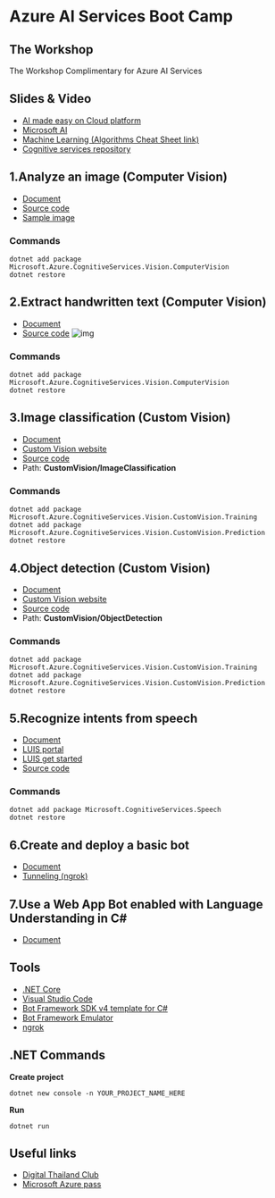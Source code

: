 # Azure AI Services Boot Camp

## The Workshop

The Workshop Complimentary for Azure AI Services

## Slides & Video
* [AI made easy on Cloud platform](https://gitpitch.com/tlaothong/ai-cloud/cast)
* [Microsoft AI](slides/MsAi.pdf)
* [Machine Learning (Algorithms Cheat Sheet link)](slides/MLCheatSheetAndBooks.pdf)
* [Cognitive services repository](https://github.com/Azure-Samples/cognitive-services-vision-csharp-sdk-quickstarts)

## 1.Analyze an image (Computer Vision)
* [Document](https://docs.microsoft.com/en-us/azure/cognitive-services/Computer-vision/quickstarts-sdk/csharp-analyze-sdk)
* [Source code](https://raw.githubusercontent.com/Azure-Samples/cognitive-services-vision-csharp-sdk-quickstarts/master/ComputerVision/AnalyzeImage/Program.cs)
* [Sample image](http://upload.wikimedia.org/wikipedia/commons/3/3c/Shaki_waterfall.jpg)
### Commands
```
dotnet add package Microsoft.Azure.CognitiveServices.Vision.ComputerVision
dotnet restore
```

## 2.Extract handwritten text (Computer Vision)
* [Document](https://docs.microsoft.com/en-us/azure/cognitive-services/Computer-vision/quickstarts-sdk/csharp-hand-text-sdk)
* [Source code](https://raw.githubusercontent.com/mastertraining/boot-azure-ai/master/src/ExtractText/Program.cs)
![img](https://upload.wikimedia.org/wikipedia/commons/thumb/d/dd/Cursive_Writing_on_Notebook_paper.jpg/800px-Cursive_Writing_on_Notebook_paper.jpg)
### Commands
```
dotnet add package Microsoft.Azure.CognitiveServices.Vision.ComputerVision
dotnet restore
```

## 3.Image classification (Custom Vision)
* [Document](https://docs.microsoft.com/en-us/azure/cognitive-services/Custom-Vision-Service/csharp-tutorial)
* [Custom Vision website](https://customvision.ai)
* [Source code](https://github.com/Azure-Samples/cognitive-services-dotnet-sdk-samples.git) 
* Path: **CustomVision/ImageClassification**

### Commands
```
dotnet add package Microsoft.Azure.CognitiveServices.Vision.CustomVision.Training
dotnet add package Microsoft.Azure.CognitiveServices.Vision.CustomVision.Prediction
dotnet restore
```

## 4.Object detection (Custom Vision)
* [Document](https://docs.microsoft.com/en-us/azure/cognitive-services/Custom-Vision-Service/csharp-tutorial)
* [Custom Vision website](https://customvision.ai)
* [Source code](https://github.com/Azure-Samples/cognitive-services-dotnet-sdk-samples.git) 
* Path: **CustomVision/ObjectDetection**

### Commands
```
dotnet add package Microsoft.Azure.CognitiveServices.Vision.CustomVision.Training
dotnet add package Microsoft.Azure.CognitiveServices.Vision.CustomVision.Prediction
dotnet restore
```

## 5.Recognize intents from speech
* [Document](https://docs.microsoft.com/en-us/azure/cognitive-services/speech-service/how-to-recognize-intents-from-speech-csharp)
* [LUIS portal](https://www.luis.ai/home)
* [LUIS get started](https://docs.microsoft.com/en-us/azure/cognitive-services/luis/luis-get-started-create-app)
* [Source code](https://raw.githubusercontent.com/mastertraining/boot-azure-ai/master/RecognizeIntentsFromSpeech.cs)
### Commands
```
dotnet add package Microsoft.CognitiveServices.Speech
dotnet restore
```

## 6.Create and deploy a basic bot
* [Document](https://docs.microsoft.com/en-us/azure/bot-service/bot-builder-tutorial-basic-deploy?view=azure-bot-service-4.0&tabs=csharp%2Cnewrg)
* [Tunneling (ngrok)](https://github.com/Microsoft/BotFramework-Emulator/wiki/Tunneling-(ngrok))

## 7.Use a Web App Bot enabled with Language Understanding in C#
* [Document](https://docs.microsoft.com/en-us/azure/cognitive-services/luis/luis-csharp-tutorial-bf-v4)


## Tools
* [.NET Core](https://dotnet.microsoft.com/download)
* [Visual Studio Code](https://code.visualstudio.com)
* [Bot Framework SDK v4 template for C#](https://marketplace.visualstudio.com/items?itemName=BotBuilder.botbuilderv4)
* [Bot Framework Emulator](https://github.com/microsoft/BotFramework-Emulator/releases)
* [ngrok](https://ngrok.com/download)

## .NET Commands
**Create project**
```
dotnet new console -n YOUR_PROJECT_NAME_HERE
```
**Run**
```
dotnet run
```

## Useful links
* [Digital Thailand Club](https://www.facebook.com/digitalthailandclub)
* [Microsoft Azure pass](https://www.microsoftazurepass.com/)
